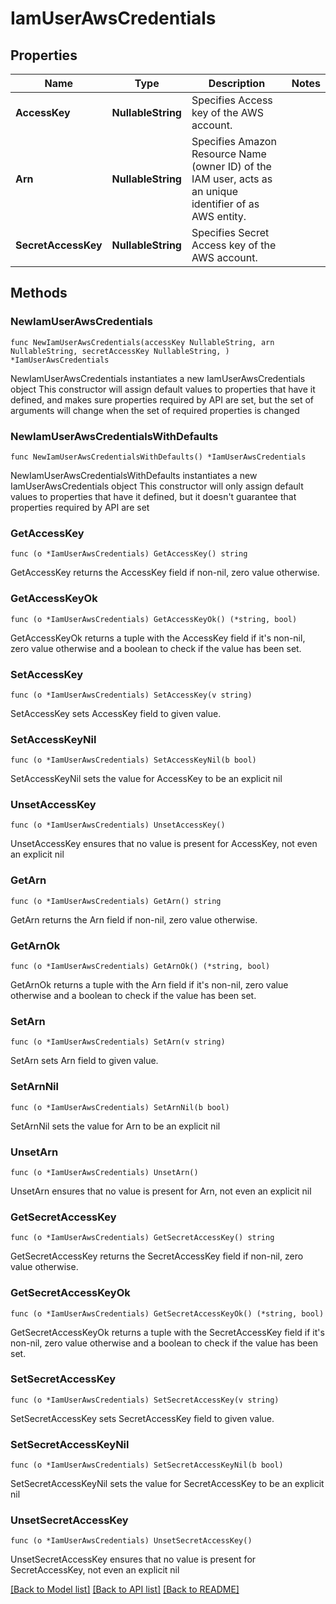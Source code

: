 # IamUserAwsCredentials

## Properties

Name | Type | Description | Notes
------------ | ------------- | ------------- | -------------
**AccessKey** | **NullableString** | Specifies Access key of the AWS account. | 
**Arn** | **NullableString** | Specifies Amazon Resource Name (owner ID) of the IAM user, acts as an unique identifier of as AWS entity. | 
**SecretAccessKey** | **NullableString** | Specifies Secret Access key of the AWS account. | 

## Methods

### NewIamUserAwsCredentials

`func NewIamUserAwsCredentials(accessKey NullableString, arn NullableString, secretAccessKey NullableString, ) *IamUserAwsCredentials`

NewIamUserAwsCredentials instantiates a new IamUserAwsCredentials object
This constructor will assign default values to properties that have it defined,
and makes sure properties required by API are set, but the set of arguments
will change when the set of required properties is changed

### NewIamUserAwsCredentialsWithDefaults

`func NewIamUserAwsCredentialsWithDefaults() *IamUserAwsCredentials`

NewIamUserAwsCredentialsWithDefaults instantiates a new IamUserAwsCredentials object
This constructor will only assign default values to properties that have it defined,
but it doesn't guarantee that properties required by API are set

### GetAccessKey

`func (o *IamUserAwsCredentials) GetAccessKey() string`

GetAccessKey returns the AccessKey field if non-nil, zero value otherwise.

### GetAccessKeyOk

`func (o *IamUserAwsCredentials) GetAccessKeyOk() (*string, bool)`

GetAccessKeyOk returns a tuple with the AccessKey field if it's non-nil, zero value otherwise
and a boolean to check if the value has been set.

### SetAccessKey

`func (o *IamUserAwsCredentials) SetAccessKey(v string)`

SetAccessKey sets AccessKey field to given value.


### SetAccessKeyNil

`func (o *IamUserAwsCredentials) SetAccessKeyNil(b bool)`

 SetAccessKeyNil sets the value for AccessKey to be an explicit nil

### UnsetAccessKey
`func (o *IamUserAwsCredentials) UnsetAccessKey()`

UnsetAccessKey ensures that no value is present for AccessKey, not even an explicit nil
### GetArn

`func (o *IamUserAwsCredentials) GetArn() string`

GetArn returns the Arn field if non-nil, zero value otherwise.

### GetArnOk

`func (o *IamUserAwsCredentials) GetArnOk() (*string, bool)`

GetArnOk returns a tuple with the Arn field if it's non-nil, zero value otherwise
and a boolean to check if the value has been set.

### SetArn

`func (o *IamUserAwsCredentials) SetArn(v string)`

SetArn sets Arn field to given value.


### SetArnNil

`func (o *IamUserAwsCredentials) SetArnNil(b bool)`

 SetArnNil sets the value for Arn to be an explicit nil

### UnsetArn
`func (o *IamUserAwsCredentials) UnsetArn()`

UnsetArn ensures that no value is present for Arn, not even an explicit nil
### GetSecretAccessKey

`func (o *IamUserAwsCredentials) GetSecretAccessKey() string`

GetSecretAccessKey returns the SecretAccessKey field if non-nil, zero value otherwise.

### GetSecretAccessKeyOk

`func (o *IamUserAwsCredentials) GetSecretAccessKeyOk() (*string, bool)`

GetSecretAccessKeyOk returns a tuple with the SecretAccessKey field if it's non-nil, zero value otherwise
and a boolean to check if the value has been set.

### SetSecretAccessKey

`func (o *IamUserAwsCredentials) SetSecretAccessKey(v string)`

SetSecretAccessKey sets SecretAccessKey field to given value.


### SetSecretAccessKeyNil

`func (o *IamUserAwsCredentials) SetSecretAccessKeyNil(b bool)`

 SetSecretAccessKeyNil sets the value for SecretAccessKey to be an explicit nil

### UnsetSecretAccessKey
`func (o *IamUserAwsCredentials) UnsetSecretAccessKey()`

UnsetSecretAccessKey ensures that no value is present for SecretAccessKey, not even an explicit nil

[[Back to Model list]](../README.md#documentation-for-models) [[Back to API list]](../README.md#documentation-for-api-endpoints) [[Back to README]](../README.md)


